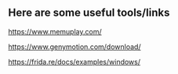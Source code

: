 ## Here are some useful tools/links

https://www.memuplay.com/

https://www.genymotion.com/download/

https://frida.re/docs/examples/windows/

